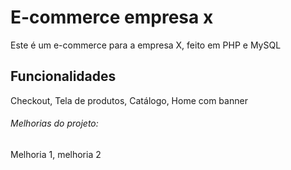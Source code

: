 # E-commerce empresa x

Este é um e-commerce para a empresa X, feito em PHP e MySQL

## Funcionalidades

Checkout, Tela de produtos, Catálogo, Home com banner

###### Melhorias do projeto:

Melhoria 1, melhoria 2